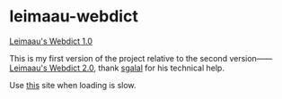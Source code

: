 # leimaau-webdict

[Leimaau's Webdict 1.0](https://leimaau.github.io/leimaau-webdict/)

This is my first version of the project relative to the second version——[Leimaau's Webdict 2.0](https://github.com/leimaau/leimaau-webdict2), thank [sgalal](https://github.com/sgalal) for his technical help.

Use [this](https://leimaau.gitee.io/leimaau-webdict/) site when loading is slow.